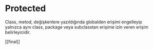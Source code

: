 # Protected

Class, metod, değişkenlere yazıldığında globalden erişimi engelleyip yalnızca aynı class, package veya subclasstan erişime izin veren erişim belirleyicidir.

[[final]]